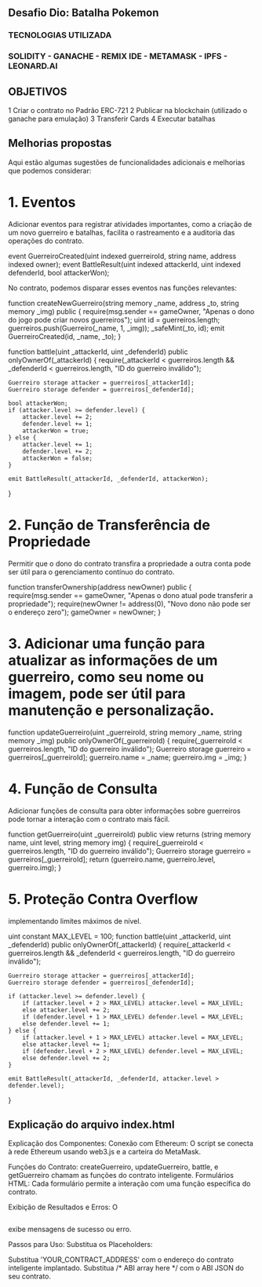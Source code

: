 ## Desafio Dio: Batalha Pokemon

### TECNOLOGIAS UTILIZADA
### SOLIDITY - GANACHE - REMIX IDE - METAMASK - IPFS - LEONARD.AI


## OBJETIVOS
1 Criar o contrato no Padrão ERC-721
2 Publicar na blockchain (utilizado o ganache para emulação)
3 Transferir Cards
4 Executar batalhas

## Melhorias propostas
Aqui estão algumas sugestões de funcionalidades adicionais e melhorias que podemos considerar:

# 1. Eventos
Adicionar eventos para registrar atividades importantes, como a criação de um novo guerreiro e batalhas, facilita o rastreamento e a auditoria das operações do contrato.

event GuerreiroCreated(uint indexed guerreiroId, string name, address indexed owner);
event BattleResult(uint indexed attackerId, uint indexed defenderId, bool attackerWon);

No contrato, podemos disparar esses eventos nas funções relevantes:


function createNewGuerreiro(string memory _name, address _to, string memory _img) public {
    require(msg.sender == gameOwner, "Apenas o dono do jogo pode criar novos guerreiros");
    uint id = guerreiros.length;
    guerreiros.push(Guerreiro(_name, 1, _img));
    _safeMint(_to, id);
    emit GuerreiroCreated(id, _name, _to);
}

function battle(uint _attackerId, uint _defenderId) public onlyOwnerOf(_attackerId) {
    require(_attackerId < guerreiros.length && _defenderId < guerreiros.length, "ID do guerreiro inválido");

    Guerreiro storage attacker = guerreiros[_attackerId];
    Guerreiro storage defender = guerreiros[_defenderId];

    bool attackerWon;
    if (attacker.level >= defender.level) {
        attacker.level += 2;
        defender.level += 1;
        attackerWon = true;
    } else {
        attacker.level += 1;
        defender.level += 2;
        attackerWon = false;
    }

    emit BattleResult(_attackerId, _defenderId, attackerWon);
}

# 2. Função de Transferência de Propriedade
Permitir que o dono do contrato transfira a propriedade a outra conta pode ser útil para o gerenciamento contínuo do contrato.

function transferOwnership(address newOwner) public {
    require(msg.sender == gameOwner, "Apenas o dono atual pode transferir a propriedade");
    require(newOwner != address(0), "Novo dono não pode ser o endereço zero");
    gameOwner = newOwner;
}
# 3. Adicionar uma função para atualizar as informações de um guerreiro, como seu nome ou imagem, pode ser útil para manutenção e personalização.

function updateGuerreiro(uint _guerreiroId, string memory _name, string memory _img) public onlyOwnerOf(_guerreiroId) {
    require(_guerreiroId < guerreiros.length, "ID do guerreiro inválido");
    Guerreiro storage guerreiro = guerreiros[_guerreiroId];
    guerreiro.name = _name;
    guerreiro.img = _img;
}

# 4. Função de Consulta
Adicionar funções de consulta para obter informações sobre guerreiros pode tornar a interação com o contrato mais fácil.

function getGuerreiro(uint _guerreiroId) public view returns (string memory name, uint level, string memory img) {
    require(_guerreiroId < guerreiros.length, "ID do guerreiro inválido");
    Guerreiro storage guerreiro = guerreiros[_guerreiroId];
    return (guerreiro.name, guerreiro.level, guerreiro.img);
}

# 5. Proteção Contra Overflow
implementando limites máximos de nível.

uint constant MAX_LEVEL = 100;
function battle(uint _attackerId, uint _defenderId) public onlyOwnerOf(_attackerId) {
    require(_attackerId < guerreiros.length && _defenderId < guerreiros.length, "ID do guerreiro inválido");

    Guerreiro storage attacker = guerreiros[_attackerId];
    Guerreiro storage defender = guerreiros[_defenderId];

    if (attacker.level >= defender.level) {
        if (attacker.level + 2 > MAX_LEVEL) attacker.level = MAX_LEVEL;
        else attacker.level += 2;
        if (defender.level + 1 > MAX_LEVEL) defender.level = MAX_LEVEL;
        else defender.level += 1;
    } else {
        if (attacker.level + 1 > MAX_LEVEL) attacker.level = MAX_LEVEL;
        else attacker.level += 1;
        if (defender.level + 2 > MAX_LEVEL) defender.level = MAX_LEVEL;
        else defender.level += 2;
    }

    emit BattleResult(_attackerId, _defenderId, attacker.level > defender.level);
}




## Explicação do arquivo index.html
Explicação dos Componentes:
Conexão com Ethereum: O script se conecta à rede Ethereum usando web3.js e a carteira do MetaMask.

Funções do Contrato: createGuerreiro, updateGuerreiro, battle, e getGuerreiro chamam as funções do contrato inteligente.
Formulários HTML:
Cada formulário permite a interação com uma função específica do contrato.

Exibição de Resultados e Erros:
O <pre id="output"></pre> exibe mensagens de sucesso ou erro.

Passos para Uso:
Substitua os Placeholders:

Substitua 'YOUR_CONTRACT_ADDRESS' com o endereço do contrato inteligente implantado.
Substitua /* ABI array here */ com o ABI JSON do seu contrato.
